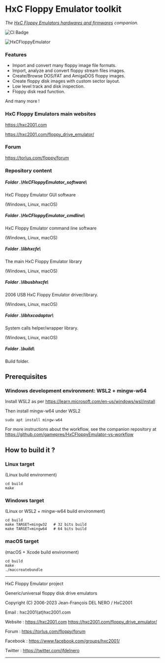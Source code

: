 # HxC Floppy Emulator toolkit

*The [HxC Floppy Emulators hardwares and firmwares](https://hxc2001.com/) companion.*

![CI Badge](https://github.com/jfdelnero/HxCFloppyEmulator/actions/workflows/ccpp.yml/badge.svg)

![HxCFloppyEmulator](/doc/imgs/banner.jpg?raw=true "HxCFloppyEmulator")

### Features

 - Import and convert many floppy image file formats.
 - Import, analyze and convert floppy stream files images.
 - Create/Browse DOS/FAT and AmigaDOS floppy images.
 - Create floppy disk images with custom sector layout.
 - Low level track and disk inspection.
 - Floppy disk read function.

 And many more !

### HxC Floppy Emulators main websites

https://hxc2001.com

https://hxc2001.com/floppy_drive_emulator/

### Forum

https://torlus.com/floppy/forum

### Repository content

##### Folder .\HxCFloppyEmulator_software\

HxC Floppy Emulator GUI software

(Windows, Linux, macOS)

##### Folder .\HxCFloppyEmulator_cmdline\

HxC Floppy Emulator command line software

(Windows, Linux, macOS)

##### Folder .\libhxcfe\

The main HxC Floppy Emulator library

(Windows, Linux, macOS)

##### Folder .\libusbhxcfe\

2006 USB HxC Floppy Emulator driver/library.

(Windows, Linux, macOS)

##### Folder .\libhxcadaptor\

System calls helper/wrapper library.

(Windows, Linux, macOS)

##### Folder .\build\

Build folder.

## Prerequisites
### Windows development environment: WSL2 + mingw-w64

Install WSL2 as per https://learn.microsoft.com/en-us/windows/wsl/install

Then install mingw-w64 under WSL2
```
sudo apt install mingw-w64
```

For more instructions about the workflow, see the companion repository at https://github.com/gamepres/HxCFloppyEmulator-vs-workflow

## How to build it ?

### Linux target

(Linux build environment)
```
cd build
make
```

### Windows target

(Linux or WSL2 + mingw-w64 build environment)

```
cd build
make TARGET=mingw32   # 32 bits build
make TARGET=mingw64   # 64 bits build
```

### macOS target

(macOS + Xcode build environment)

```
cd build
make
./maccreatebundle
```

-------------------------------------------------------------------------------

HxC Floppy Emulator project

Generic/universal floppy disk drive emulators

Copyright (C) 2006-2023  Jean-François DEL NERO / HxC2001

Email :    hxc2001(at)hxc2001.com

Website :  https://hxc2001.com
           https://hxc2001.com/floppy_drive_emulator/

Forum :    https://torlus.com/floppy/forum

Facebook : https://www.facebook.com/groups/hxc2001/

Twitter :  https://twitter.com/jfdelnero

-------------------------------------------------------------------------------

